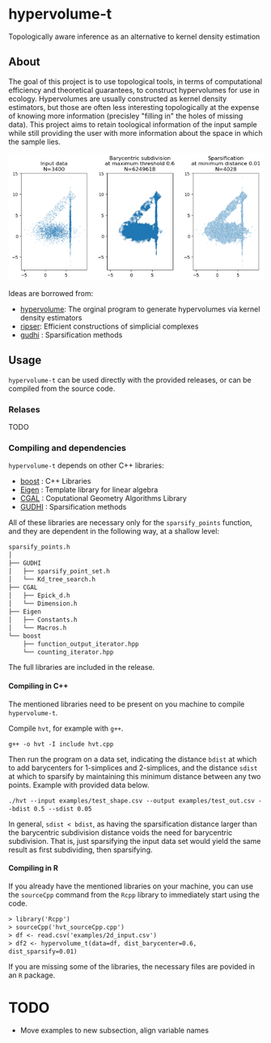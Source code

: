 # hypervolume-t
Topologically aware inference as an alternative to kernel density estimation

## About
The goal of this project is to use topological tools, in terms of computational efficiency and theoretical guarantees, to construct hypervolumes for use in ecology. Hypervolumes are usually constructed as kernel density estimators, but those are often less interesting topologically at the expense of knowing more information (precisley "filling in" the holes of missing data). This project aims to retain toological information of the input sample while still providing the user with more information about the space in which the sample lies.

![Example of how the program hypervolume-t works, comparing three states of points](examples/2d_visual.png "Input, subdivision, sparsification")

Ideas are borrowed from:
* [hypervolume](https://github.com/bblonder/hypervolume): The orginal program to generate hypervolumes via kernel density estimators
* [ripser](https://github.com/Ripser): Efficient constructions of simplicial complexes
* [gudhi](https://gudhi.inria.fr) : Sparsification methods

## Usage

`hypervolume-t` can be used directly with the provided releases, or can be compiled from the source code.

### Relases

TODO

### Compiling and dependencies

`hypervolume-t` depends on other C++ libraries:
* [boost](https://www.boost.org) : C++ Libraries
* [Eigen](https://eigen.tuxfamily.org) : Template library for linear algebra
* [CGAL](https://www.cgal.org) : Coputational Geometry Algorithms Library
* [GUDHI](https://gudhi.inria.fr) : Sparsification methods

All of these libraries are necessary only for the `sparsify_points` function, and they are dependent in the following way, at a shallow level:

````
sparsify_points.h
│
├── GUDHI
│   ├── sparsify_point_set.h
│   └── Kd_tree_search.h
├── CGAL
│   ├── Epick_d.h
│   └── Dimension.h
├── Eigen
│   ├── Constants.h
│   └── Macros.h
└── boost
    ├── function_output_iterator.hpp
    └── counting_iterator.hpp

````

The full libraries are included in the release.

#### Compiling in C++

The mentioned libraries need to be present on you machine to compile `hypervolume-t`.

Compile `hvt`, for example with `g++`.

    g++ -o hvt -I include hvt.cpp

Then run the program on a data set, indicating the distance `bdist` at which to add barycenters for 1-simplices and 2-simplices, and the distance `sdist` at which to sparsify by maintaining this minimum distance between any two points. Example with provided data below.

    ./hvt --input examples/test_shape.csv --output examples/test_out.csv --bdist 0.5 --sdist 0.05

In general, `sdist < bdist`, as having the sparsification distance larger than the barycentric subdivision distance voids the need for barycentric subdivision. That is, just sparsifying the input data set would yield the same result as first subdividing, then sparsifying.

#### Compiling in R

If you already have the mentioned libraries on your machine, you can use the `sourceCpp` command from the `Rcpp` library to immediately start using the code. 

    > library('Rcpp')
    > sourceCpp('hvt_sourceCpp.cpp')
    > df <- read.csv('examples/2d_input.csv')
    > df2 <- hypervolume_t(data=df, dist_barycenter=0.6, dist_sparsify=0.01)

If you are missing some of the libraries, the necessary files are povided in an `R` package.

# TODO

* Move examples to new subsection, align variable names